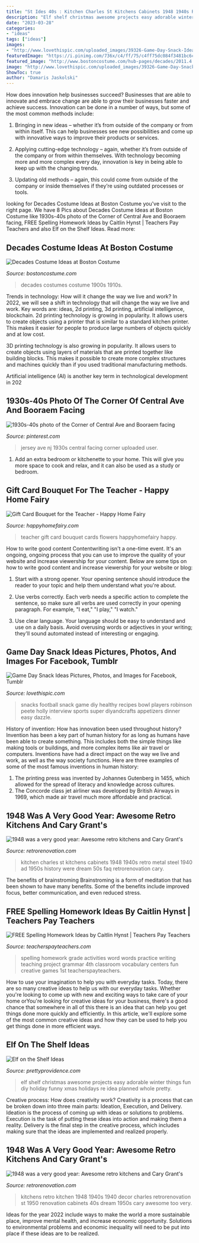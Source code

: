 ```yaml
---
title: "St Ides 40s : Kitchen Charles St Kitchens Cabinets 1948 1940s Retro Metal Steel 1940 Ad 1950s History Were Dream 50s Faq Retrorenovation Cary"
description: "Elf shelf christmas awesome projects easy adorable winter things fun diy holiday funny xmas holidays re idea planned whole pretty"
date: "2023-03-28"
categories:
- "ideas"
tags: ["ideas"]
images:
- "http://www.lovethispic.com/uploaded_images/39326-Game-Day-Snack-Ideas.jpg"
featuredImage: "https://i.pinimg.com/736x/c4/ff/75/c4ff75dc084f3481bc6ca102aa7396a2.jpg"
featured_image: "http://www.bostoncostume.com/hub-pages/decades/2011.4.28.-decades-hub-page-00s-10s.jpg"
image: "http://www.lovethispic.com/uploaded_images/39326-Game-Day-Snack-Ideas.jpg"
ShowToc: true
author: "Damaris Jaskolski"
---
```



How does innovation help businesses succeed?
Businesses that are able to innovate and embrace change are able to grow their businesses faster and achieve success. Innovation can be done in a number of ways, but some of the most common methods include:
1. Bringing in new ideas – whether it’s from outside of the company or from within itself. This can help businesses see new possibilities and come up with innovative ways to improve their products or services.

2. Applying cutting-edge technology – again, whether it’s from outside of the company or from within themselves. With technology becoming more and more complex every day, innovation is key in being able to keep up with the changing trends.

3. Updating old methods – again, this could come from outside of the company or inside themselves if they’re using outdated processes or tools.

	

		
looking for Decades Costume Ideas at Boston Costume you've visit to the right page. We have 8 Pics about Decades Costume Ideas at Boston Costume like 1930s-40s photo of the Corner of Central Ave and Booraem facing, FREE Spelling Homework Ideas by Caitlin Hynst | Teachers Pay Teachers and also Elf on the Shelf Ideas. Read more:
		
    
## Decades Costume Ideas At Boston Costume

<img loading=lazy src="http://www.bostoncostume.com/hub-pages/decades/2011.4.28.-decades-hub-page-00s-10s.jpg" onerror="this.onerror=null;this.src='https://tse4.mm.bing.net/th?id=OIP.XqxP23VVjI0p7dSweGUlrQHaOM&amp;pid=15.1';" alt="Decades Costume Ideas at Boston Costume">

_Source: bostoncostume.com_

>decades costumes costume 1900s 1910s. 

	

Trends in technology: How will it change the way we live and work?
In 2022, we will see a shift in technology that will change the way we live and work. Key words are: ideas, 2d printing, 3d printing, artificial intelligence, blockchain. 
2d printing technology is growing in popularity. It allows users to create objects using a printer that is similar to a standard kitchen printer. This makes it easier for people to produce large numbers of objects quickly and at low cost. 

3D printing technology is also growing in popularity. It allows users to create objects using layers of materials that are printed together like building blocks. This makes it possible to create more complex structures and machines quickly than if you used traditional manufacturing methods. 

Artificial intelligence (AI) is another key term in technological development in 202
    
## 1930s-40s Photo Of The Corner Of Central Ave And Booraem Facing

<img loading=lazy src="https://i.pinimg.com/736x/c4/ff/75/c4ff75dc084f3481bc6ca102aa7396a2.jpg" onerror="this.onerror=null;this.src='https://tse2.mm.bing.net/th?id=OIP.bnS5qY89Wz691S9yIAf_VgHaFW&amp;pid=15.1';" alt="1930s-40s photo of the Corner of Central Ave and Booraem facing">

_Source: pinterest.com_

>jersey ave nj 1930s central facing corner uploaded user. 

	

1. Add an extra bedroom or kitchenette to your home. This will give you more space to cook and relax, and it can also be used as a study or bedroom. 

    
## Gift Card Bouquet For The Teacher - Happy Home Fairy

<img loading=lazy src="https://happyhomefairy.com/wp-content/uploads/2013/05/teacher-gift21.jpg" onerror="this.onerror=null;this.src='https://tse2.mm.bing.net/th?id=OIP.I2IKkuBjf4BPmxzm9swlwgHaE8&amp;pid=15.1';" alt="Gift Card Bouquet for the Teacher - Happy Home Fairy">

_Source: happyhomefairy.com_

>teacher gift card bouquet cards flowers happyhomefairy happy. 

	

How to write good content
Contentwriting isn't a one-time event. It's an ongoing, ongoing process that you can use to improve the quality of your website and increase viewership for your content. Below are some tips on how to write good content and increase viewership for your website or blog: 
1) Start with a strong opener. Your opening sentence should introduce the reader to your topic and help them understand what you're about. 

2) Use verbs correctly. Each verb needs a specific action to complete the sentence, so make sure all verbs are used correctly in your opening paragraph. For example, "I eat," "I play," "I watch." 

3) Use clear language. Your language should be easy to understand and use on a daily basis. Avoid overusing words or adjectives in your writing; they'll sound automated instead of interesting or engaging.

    
## Game Day Snack Ideas Pictures, Photos, And Images For Facebook, Tumblr

<img loading=lazy src="http://www.lovethispic.com/uploaded_images/39326-Game-Day-Snack-Ideas.jpg" onerror="this.onerror=null;this.src='https://tse4.mm.bing.net/th?id=OIP.vydSBJhcZlxdKgmWrM4BPgHaKl&amp;pid=15.1';" alt="Game Day Snack Ideas Pictures, Photos, and Images for Facebook, Tumblr">

_Source: lovethispic.com_

>snacks football snack game diy healthy recipes bowl players robinson peete holly interview sports super diyandcrafts appetizers dinner easy dazzle. 

	

History of invention: How has innovation been used throughout history?
Invention has been a key part of human history for as long as humans have been able to create something. This includes both the simple things like making tools or buildings, and more complex items like air travel or computers. Inventions have had a direct impact on the way we live and work, as well as the way society functions. 
Here are three examples of some of the most famous inventions in human history: 

1) The printing press was invented by Johannes Gutenberg in 1455, which allowed for the spread of literacy and knowledge across cultures. 
2) The Concorde class jet airliner was developed by British Airways in 1969, which made air travel much more affordable and practical.

    
## 1948 Was A Very Good Year: Awesome Retro Kitchens And Cary Grant&#039;s

<img loading=lazy src="https://retrorenovation.com/wp-content/uploads/2007/11/1948-st-charles-kitchen_2.jpg" onerror="this.onerror=null;this.src='https://tse4.mm.bing.net/th?id=OIP.To5gqum80po981Ac-Fy2-wHaFo&amp;pid=15.1';" alt="1948 was a very good year: Awesome retro kitchens and Cary Grant&#039;s">

_Source: retrorenovation.com_

>kitchen charles st kitchens cabinets 1948 1940s retro metal steel 1940 ad 1950s history were dream 50s faq retrorenovation cary. 

	

The benefits of brainstroming
Brainstroming is a form of meditation that has been shown to have many benefits. Some of the benefits include improved focus, better communication, and even reduced stress.

    
## FREE Spelling Homework Ideas By Caitlin Hynst | Teachers Pay Teachers

<img loading=lazy src="https://ecdn.teacherspayteachers.com/thumbitem/FREE-Spelling-Homework-Ideas-006562800-1372704629-1456798552/original-751479-2.jpg" onerror="this.onerror=null;this.src='https://tse4.mm.bing.net/th?id=OIP.CvYyyibtjX69T2FhdGW3iwAAAA&amp;pid=15.1';" alt="FREE Spelling Homework Ideas by Caitlin Hynst | Teachers Pay Teachers">

_Source: teacherspayteachers.com_

>spelling homework grade activities word words practice writing teaching project grammar 4th classroom vocabulary centers fun creative games 1st teacherspayteachers. 

	

How to use your imagination to help you with everyday tasks.
Today, there are so many creative ideas to help us with our everyday tasks. Whether you're looking to come up with new and exciting ways to take care of your home orYou're looking for creative ideas for your business, there's a good chance that somewhere in all of this there is an idea that can help you get things done more quickly and efficiently. In this article, we'll explore some of the most common creative ideas and how they can be used to help you get things done in more efficient ways.

    
## Elf On The Shelf Ideas

<img loading=lazy src="https://prettyprovidence.com/wp-content/uploads/2013/11/26-awesome-elf-on-the-shelf-ideas.jpg" onerror="this.onerror=null;this.src='https://tse2.mm.bing.net/th?id=OIP.T9LwXEBxj4p1j_xrG_yRBwHaQm&amp;pid=15.1';" alt="Elf on the Shelf Ideas">

_Source: prettyprovidence.com_

>elf shelf christmas awesome projects easy adorable winter things fun diy holiday funny xmas holidays re idea planned whole pretty. 

	

Creative process: How does creativity work?
Creativity is a process that can be broken down into three main parts: Ideation, Execution, and Delivery. Ideation is the process of coming up with ideas or solutions to problems. Execution is the task of putting these ideas into action and making them a reality. Delivery is the final step in the creative process, which includes making sure that the ideas are implemented and realized properly.

    
## 1948 Was A Very Good Year: Awesome Retro Kitchens And Cary Grant&#039;s

<img loading=lazy src="https://retrorenovation.com/wp-content/uploads/2007/11/1948-st-charles-kitchen_1.jpg" onerror="this.onerror=null;this.src='https://tse1.mm.bing.net/th?id=OIP.0bJr8QBJNEYdoqrQkiukkwHaHg&amp;pid=15.1';" alt="1948 was a very good year: Awesome retro kitchens and Cary Grant&#039;s">

_Source: retrorenovation.com_

>kitchens retro kitchen 1948 1940s 1940 decor charles retrorenovation st 1950 renovation cabinets 40s dream 1950s cary awesome too very. 

	

Ideas for the year 2022 include ways to make the world a more sustainable place, improve mental health, and increase economic opportunity. Solutions to environmental problems and economic inequality will need to be put into place if these ideas are to be realized.

